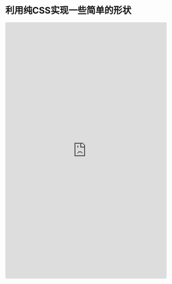 # 利用纯CSS实现一些简单的形状

<div>
<iframe src="https://codesandbox.io/embed/css-jian-dan-tu-an-he-ji-7p2vw?fontsize=14&hidenavigation=1&theme=dark"
     style="width:100%; height:800px; border:0; border-radius: 4px; overflow:hidden;"
     title="Css 简单图案合集"
     allow="accelerometer; ambient-light-sensor; camera; encrypted-media; geolocation; gyroscope; hid; microphone; midi; payment; usb; vr; xr-spatial-tracking"
     sandbox="allow-forms allow-modals allow-popups allow-presentation allow-same-origin allow-scripts"
   ></iframe>
</div>